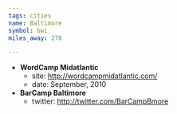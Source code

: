 ```yaml
---
tags: cities
name: Baltimore
symbol: bwi
miles_away: 278

---
```



* **WordCamp Midatlantic**
  * site: <http://wordcampmidatlantic.com/>
  * date: September, 2010
* **BarCamp Baltimore**
  * twitter: <http://twitter.com/BarCampBmore>

